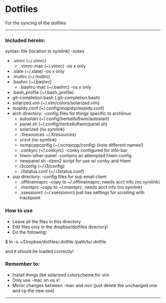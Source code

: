 # Dotfiles

For the syncing of the dotfiles

------------------

### Included herein:

syntax: file (location to symlink) -notes

* .vimrc (~/.vimrc)
    * .vimrc-mac (~/.vimrc) -os x only
* .slate (~/.slate) -os x only
* .muttrc (~/.muttrc)
* .bashrc (~/.bashrc)
    * .bashrc-mac (~/.bashrc) -os x only
* .bash\_profile (~/.bash\_profile)
* git-completion.bash (.git-completion.bash)
* solarized.vim (~/.vim/colors/solarized.vim)
* mopidy.conf (~/.config/mopidy/mopidy.conf)
* arch directory:   -config files for things specific to archlinux
    * autostart (~/.config/herbstluftwm/autostart)
    * panel.sh (~/.config/herbstluftwm/panel.sh)
    * solarized (no symlink)
    * .Xresources ~/.Xresources)
    * urxvt (no symlink)
    * ncmpcppconfig (~/.ncmpcpp/config) (note different names!)
    * .conkyrc (~/.conkyrc) -conky configured for info-bar
    * hlwm-other-panel -contains an attempted hlwm config
    * newpanel.sh -dzen2 script for use w/ conky and hlwm
    * i3config (~/.i3/config)
    * .i3status.conf (~/.i3status.conf)
* sup directory:   -config files for sup email client
    * .offlineimaprc -copy to ~/.offlineimaprc, needs acct info (no symlink)
    * .msmtprc -copy to ~/.msmtprc, needs acct info (no symlink)
    * .xsessionrc (~/.xsessionrc) just has settings for scrolling with trackpoint


### How to use

* Leave all the files in this directory
* Edit files only in the dropbox/dotfiles directory!
* Do the following:

$ ln -s ~/Dropbox/dotfiles/.dotfile /path/to/.dotfile

and it should be loaded correctly!

### Remember to:

* Install things like solarized colorscheme for vim
* Only use -mac on os x!
* Mirror changes between -mac and non (just delete the unchanged one and cp the new one)

-------------

